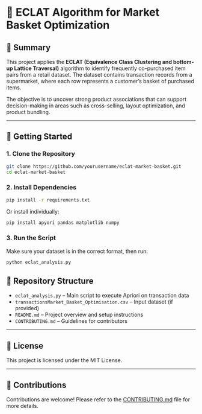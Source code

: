 # 🛒 ECLAT Algorithm for Market Basket Optimization

## 📌 Summary

This project applies the **ECLAT (Equivalence Class Clustering and bottom-up Lattice Traversal)** algorithm to identify frequently co-purchased item pairs from a retail dataset. The dataset contains transaction records from a supermarket, where each row represents a customer’s basket of purchased items.

The objective is to uncover strong product associations that can support decision-making in areas such as cross-selling, layout optimization, and product bundling.

---

## 🚀 Getting Started

### 1. Clone the Repository

```bash
git clone https://github.com/yourusername/eclat-market-basket.git
cd eclat-market-basket
```

### 2. Install Dependencies

```bash
pip install -r requirements.txt
```

Or install individually:

```bash
pip install apyori pandas matplotlib numpy
```

### 3. Run the Script

Make sure your dataset is in the correct format, then run:

```bash
python eclat_analysis.py
```

## 📁 Repository Structure

- `eclat_analysis.py` – Main script to execute Apriori on transaction data
- `transactionsMarket_Basket_Optimisation.csv` – Input dataset (if provided)
- `README.md` – Project overview and setup instructions
- `CONTRIBUTING.md` – Guidelines for contributors

---

## 📜 License

This project is licensed under the MIT License.

---

## 🤝 Contributions

Contributions are welcome! Please refer to the [CONTRIBUTING.md](./CONTRIBUTING.md) file for more details.

